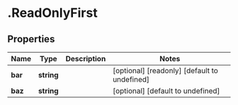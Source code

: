 # .ReadOnlyFirst

## Properties

|Name | Type | Description | Notes|
|------------ | ------------- | ------------- | -------------|
|**bar** | **string** |  | [optional] [readonly] [default to undefined]|
|**baz** | **string** |  | [optional] [default to undefined]|



